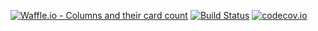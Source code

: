 [![Waffle.io - Columns and their card count](https://badge.waffle.io/hbellows/quantifiedSelfApi.svg?columns=all)](https://waffle.io/hbellows/quantifiedSelfApi)
[![Build Status](https://travis-ci.org/hbellows/rain_or_shine.svg?branch=master)](https://travis-ci.org/hbellows/quantifiedSelfApi)
[![codecov.io](https://codecov.io/gh/hbellows/quantifiedSelfApi/branch/master/graph/badge.svg)](https://codecov.io/gh/hbellows/quantifiedSelfApi)